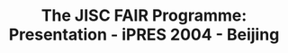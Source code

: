 ---
abstract: null
creators:
- Beagrie, Neil
date: null
document_url: https://services.phaidra.univie.ac.at/api/object/o:295025/download
grand_parent: iPRES
institutions: []
keywords:
- beijing
landing_page_url: https://phaidra.univie.ac.at/o:295025
language: eng
layout: publication
license: CC BY-SA 3.0 AT
notes_url: null
parent: iPRES 2004
presentation_url: null
size: 111193
source_name: iPRES
title: 'The JISC FAIR Programme: Presentation - iPRES 2004 - Beijing'
type: paper
year: 2004
---